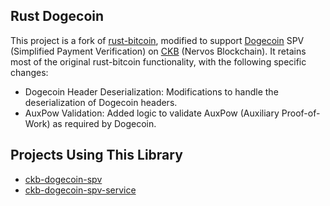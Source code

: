 ## Rust Dogecoin

This project is a fork of [rust-bitcoin](./rust-bitcoin.md), modified to support [Dogecoin] SPV (Simplified Payment Verification) on [CKB] (Nervos Blockchain). It retains most of the original rust-bitcoin functionality, with the following specific changes:

- Dogecoin Header Deserialization: Modifications to handle the deserialization of Dogecoin headers.
- AuxPow Validation: Added logic to validate AuxPow (Auxiliary Proof-of-Work) as required by Dogecoin.

## Projects Using This Library

- [ckb-dogecoin-spv](https://github.com/ckb-devrel/ckb-dogecoin-spv)
- [ckb-dogecoin-spv-service](https://github.com/ckb-devrel/ckb-dogecoin-spv-service)

[Dogecoin]: https://dogecoin.org
[Bitcoin]: https://bitcoin.org
[CKB]: https://github.com/nervosnetwork/ckb